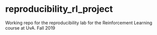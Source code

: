 # reproducibility_rl_project
Working repo for the reproducibility lab for the Reinforcement Learning course at UvA. Fall 2019
